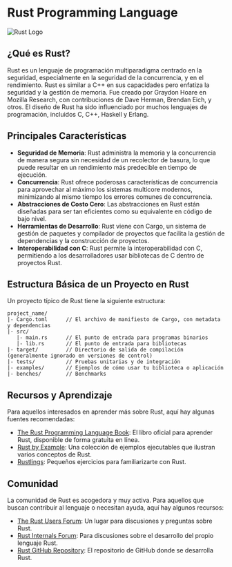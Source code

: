 
# Rust Programming Language

![Rust Logo](rust-logo.png)

## ¿Qué es Rust?

Rust es un lenguaje de programación multiparadigma centrado en la seguridad, especialmente en la seguridad de la concurrencia, y en el rendimiento. Rust es similar a C++ en sus capacidades pero enfatiza la seguridad y la gestión de memoria. Fue creado por Graydon Hoare en Mozilla Research, con contribuciones de Dave Herman, Brendan Eich, y otros. El diseño de Rust ha sido influenciado por muchos lenguajes de programación, incluidos C, C++, Haskell y Erlang.

## Principales Características

- **Seguridad de Memoria**: Rust administra la memoria y la concurrencia de manera segura sin necesidad de un recolector de basura, lo que puede resultar en un rendimiento más predecible en tiempo de ejecución.
- **Concurrencia**: Rust ofrece poderosas características de concurrencia para aprovechar al máximo los sistemas multicore modernos, minimizando al mismo tiempo los errores comunes de concurrencia.
- **Abstracciones de Costo Cero**: Las abstracciones en Rust están diseñadas para ser tan eficientes como su equivalente en código de bajo nivel.
- **Herramientas de Desarrollo**: Rust viene con Cargo, un sistema de gestión de paquetes y compilador de proyectos que facilita la gestión de dependencias y la construcción de proyectos.
- **Interoperabilidad con C**: Rust permite la interoperabilidad con C, permitiendo a los desarrolladores usar bibliotecas de C dentro de proyectos Rust.

## Estructura Básica de un Proyecto en Rust

Un proyecto típico de Rust tiene la siguiente estructura:

```plaintext
project_name/
|- Cargo.toml      // El archivo de manifiesto de Cargo, con metadata y dependencias
|- src/
   |- main.rs      // El punto de entrada para programas binarios
   |- lib.rs       // El punto de entrada para bibliotecas
|- target/         // Directorio de salida de compilación (generalmente ignorado en versiones de control)
|- tests/          // Pruebas unitarias y de integración
|- examples/       // Ejemplos de cómo usar tu biblioteca o aplicación
|- benches/        // Benchmarks
```

## Recursos y Aprendizaje

Para aquellos interesados en aprender más sobre Rust, aquí hay algunas fuentes recomendadas:

- [The Rust Programming Language Book](https://doc.rust-lang.org/book/): El libro oficial para aprender Rust, disponible de forma gratuita en línea.
- [Rust by Example](https://doc.rust-lang.org/rust-by-example/): Una colección de ejemplos ejecutables que ilustran varios conceptos de Rust.
- [Rustlings](https://github.com/rust-lang/rustlings): Pequeños ejercicios para familiarizarte con Rust.

## Comunidad

La comunidad de Rust es acogedora y muy activa. Para aquellos que buscan contribuir al lenguaje o necesitan ayuda, aquí hay algunos recursos:

- [The Rust Users Forum](https://users.rust-lang.org/): Un lugar para discusiones y preguntas sobre Rust.
- [Rust Internals Forum](https://internals.rust-lang.org/): Para discusiones sobre el desarrollo del propio lenguaje Rust.
- [Rust GitHub Repository](https://github.com/rust-lang/rust): El repositorio de GitHub donde se desarrolla Rust.
